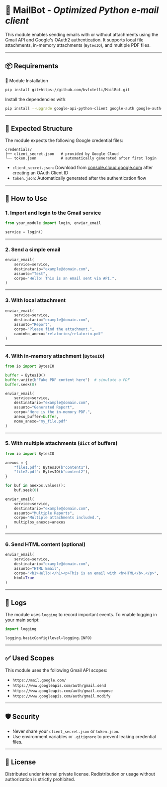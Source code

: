 
# 📧 **MailBot** - *Optimized Python e-mail client*

This module enables sending emails with or without attachments using the Gmail API and Google's OAuth2 authentication. It supports local file attachments, in-memory attachments (`BytesIO`), and multiple PDF files.

---

## 📦 Requirements

🚀 Module Installation

```bash
pip install git+https://github.com/bvlxtelli/MailBot.git
```

Install the dependencies with:

```bash
pip install --upgrade google-api-python-client google-auth google-auth-oauthlib
```

---

## 📁 Expected Structure

The module expects the following Google credential files:

```
credentials/
├── client_secret.json   # provided by Google Cloud
└── token.json           # automatically generated after first login
```

- `client_secret.json`: Download from [console.cloud.google.com](https://console.cloud.google.com/) after creating an OAuth Client ID
- `token.json`: Automatically generated after the authentication flow

---

## 🚀 How to Use

### 1. **Import and login to the Gmail service**

```python
from your_module import login, enviar_email

service = login()
```

---

### 2. **Send a simple email**

```python
enviar_email(
    service=service,
    destinatario="example@domain.com",
    assunto="Test",
    corpo="Hello! This is an email sent via API.",
)
```

---

### 3. **With local attachment**

```python
enviar_email(
    service=service,
    destinatario="example@domain.com",
    assunto="Report",
    corpo="Please find the attachment.",
    caminho_anexo="relatorios/relatorio.pdf"
)
```

---

### 4. **With in-memory attachment (`BytesIO`)**

```python
from io import BytesIO

buffer = BytesIO()
buffer.write(b"Fake PDF content here")  # simulate a PDF
buffer.seek(0)

enviar_email(
    service=service,
    destinatario="example@domain.com",
    assunto="Generated Report",
    corpo="Here is the in-memory PDF.",
    anexo_buffer=buffer,
    nome_anexo="my_file.pdf"
)
```

---

### 5. **With multiple attachments (`dict` of buffers)**

```python
from io import BytesIO

anexos = {
    "file1.pdf": BytesIO(b"content1"),
    "file2.pdf": BytesIO(b"content2"),
}

for buf in anexos.values():
    buf.seek(0)

enviar_email(
    service=service,
    destinatario="example@domain.com",
    assunto="Multiple Reports",
    corpo="Multiple attachments included.",
    multiplos_anexos=anexos
)
```

---

### 6. **Send HTML content (optional)**

```python
enviar_email(
    service=service,
    destinatario="example@domain.com",
    assunto="HTML Email",
    corpo="<h1>Hello!</h1><p>This is an email with <b>HTML</b>.</p>",
    html=True
)
```

---

## 📝 Logs

The module uses `logging` to record important events. To enable logging in your main script:

```python
import logging

logging.basicConfig(level=logging.INFO)
```

---

## ✅ Used Scopes

This module uses the following Gmail API scopes:

- `https://mail.google.com/`
- `https://www.googleapis.com/auth/gmail.send`
- `https://www.googleapis.com/auth/gmail.compose`
- `https://www.googleapis.com/auth/gmail.modify`

---

## 🛡️ Security

- Never share your `client_secret.json` or `token.json`.
- Use environment variables or `.gitignore` to prevent leaking credential files.

---

## 📄 License

Distributed under internal private license. Redistribution or usage without authorization is strictly prohibited.